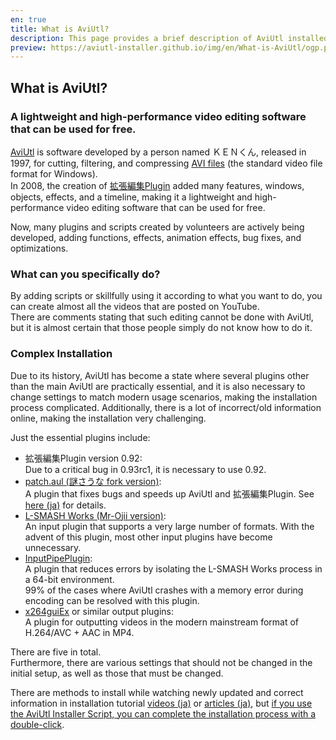 ```yaml
---
en: true
title: What is AviUtl?
description: This page provides a brief description of AviUtl installed by the AviUtl Installer Script.
preview: https://aviutl-installer.github.io/img/en/What-is-AviUtl/ogp.png
---
```


## What is AviUtl?
### A lightweight and high-performance video editing software that can be used for free.
[AviUtl](http://spring-fragrance.mints.ne.jp/aviutl/#:~:text=%E3%81%95%E3%82%8C%E3%81%BE%E3%81%97%E3%81%9F%EF%BC%81-,%E2%98%85%20%E3%83%80%E3%82%A6%E3%83%B3%E3%83%AD%E3%83%BC%E3%83%89%20%E2%98%85,AviUtl,-aviutl110.zip%09version1.10) is software developed by a person named ＫＥＮくん, released in 1997, for cutting, filtering, and compressing [AVI files](https://en.wikipedia.org/wiki/Audio_Video_Interleave) (the standard video file format for Windows).\
In 2008, the creation of [拡張編集Plugin](http://spring-fragrance.mints.ne.jp/aviutl/#:~:text=%E3%83%90%E3%83%BC%E3%82%B8%E3%83%A7%E3%83%B3%E3%81%AF%E3%81%93%E3%81%A1%E3%82%89-,%E6%8B%A1%E5%BC%B5%E7%B7%A8%E9%9B%86Plugin,-%E5%8B%95%E7%94%BB%E3%80%81%E9%9D%99%E6%AD%A2%E7%94%BB) added many features, windows, objects, effects, and a timeline, making it a lightweight and high-performance video editing software that can be used for free.

Now, many plugins and scripts created by volunteers are actively being developed, adding functions, effects, animation effects, bug fixes, and optimizations. 

### What can you specifically do?
By adding scripts or skillfully using it according to what you want to do, you can create almost all the videos that are posted on YouTube.\
There are comments stating that such editing cannot be done with AviUtl, but it is almost certain that those people simply do not know how to do it.

### Complex Installation
Due to its history, AviUtl has become a state where several plugins other than the main AviUtl are practically essential, and it is also necessary to change settings to match modern usage scenarios, making the installation process complicated. Additionally, there is a lot of incorrect/old information online, making the installation very challenging.

Just the essential plugins include:

* 拡張編集Plugin version 0.92:\
Due to a critical bug in 0.93rc1, it is necessary to use 0.92.
* [patch.aul (謎さうな fork version)](https://github.com/nazonoSAUNA/patch.aul/releases/latest):\
A plugin that fixes bugs and speeds up AviUtl and 拡張編集Plugin. See [here (ja)](https://scrapbox.io/nazosauna/patch.aul) for details.
* [L-SMASH Works (Mr-Ojii version)](https://github.com/Mr-Ojii/L-SMASH-Works-Auto-Builds/releases/latest):\
An input plugin that supports a very large number of formats. With the advent of this plugin, most other input plugins have become unnecessary.
* [InputPipePlugin](https://github.com/amate/InputPipePlugin/releases/latest):\
A plugin that reduces errors by isolating the L-SMASH Works process in a 64-bit environment.\
99% of the cases where AviUtl crashes with a memory error during encoding can be resolved with this plugin.
* [x264guiEx](https://github.com/rigaya/x264guiEx/releases/latest) or similar output plugins:\
A plugin for outputting videos in the modern mainstream format of H.264/AVC + AAC in MP4.

There are five in total.\
Furthermore, there are various settings that should not be changed in the initial setup, as well as those that must be changed.

There are methods to install while watching newly updated and correct information in installation tutorial [videos (ja)](https://youtu.be/eFrIM0jP0qA) or [articles (ja)](https://scrapbox.io/aviutl/%E3%82%BB%E3%83%83%E3%83%88%E3%82%A2%E3%83%83%E3%83%97), but [if you use the AviUtl Installer Script, you can complete the installation process with a double-click](../#how-to-use).
